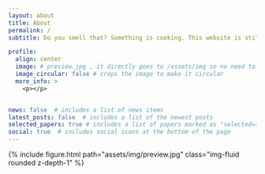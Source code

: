 ```yaml
---
layout: about
title: About
permalink: /
subtitle: Do you smell that? Something is cooking. This website is still a work in progress.

profile:
  align: center
  image: # preview.jpg , it directly goes to /assets/img so no need to put the entire path
  image_circular: false # crops the image to make it circular
  more_info: >
    <p></p> 


news: false  # includes a list of news items
latest_posts: false  # includes a list of the newest posts
selected_papers: true # includes a list of papers marked as "selected={true}"
social: true  # includes social icons at the bottom of the page
---
```


<div class="row justify-content-center text-center">
    <div class="col-md-6 col-xl-7 mt-3 mt-md-0 text-center">
        {% include figure.html path="assets/img/preview.jpg" class="img-fluid rounded z-depth-1" %}
    </div>
</div>
